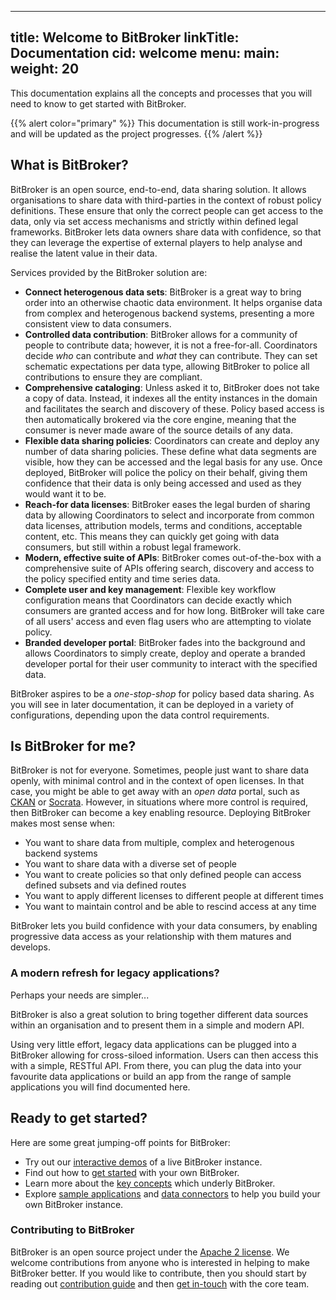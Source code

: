 
---
title: Welcome to BitBroker
linkTitle: Documentation
cid: welcome
menu:
  main:
    weight: 20
---

This documentation explains all the concepts and processes that you will need to know to get started with BitBroker.

{{% alert color="primary" %}}
This documentation is still work-in-progress and will be updated as the project progresses.
{{% /alert %}}

## What is BitBroker?

BitBroker is an open source, end-to-end, data sharing solution. It allows organisations to share data with third-parties in the context of robust policy definitions. These ensure that only the correct people can get access to the data, only via set access mechanisms and strictly within defined legal frameworks. BitBroker lets data owners share data with confidence, so that they can leverage the expertise of external players to help analyse and realise the latent value in their data.

Services provided by the BitBroker solution are:

* **Connect heterogenous data sets**: BitBroker is a great way to bring order into an otherwise chaotic data environment. It helps organise data from complex and heterogenous backend systems, presenting a more consistent view to data consumers.
* **Controlled data contribution**: BitBroker allows for a community of people to contribute data; however, it is not a free-for-all. Coordinators decide _who_ can contribute and _what_ they can contribute. They can set schematic expectations per data type, allowing BitBroker to police all contributions to ensure they are compliant.
* **Comprehensive cataloging**: Unless asked it to, BitBroker does not take a copy of data. Instead, it indexes all the entity instances in the domain and facilitates the search and discovery of these. Policy based access is then automatically brokered via the core engine, meaning that the consumer is never made aware of the source details of any data.
* **Flexible data sharing policies**: Coordinators can create and deploy any number of data sharing policies. These define what data segments are visible, how they can be accessed and the legal basis for any use. Once deployed, BitBroker will police the policy on their behalf, giving them confidence that their data is only being accessed and used as they would want it to be.
* **Reach-for data licenses**: BitBroker eases the legal burden of sharing data by allowing Coordinators to select and incorporate from common data licenses, attribution models, terms and conditions, acceptable content, etc. This means they can quickly get going with data consumers, but still within a robust legal framework.
* **Modern, effective suite of APIs**: BitBroker comes out-of-the-box with a comprehensive suite of APIs offering search, discovery and access to the policy specified entity and time series data.
* **Complete user and key management**: Flexible key workflow configuration means that Coordinators can decide exactly which consumers are granted access and for how long. BitBroker will take care of all users' access and even flag users who are attempting to violate policy.
* **Branded developer portal**: BitBroker fades into the background and allows Coordinators to simply create, deploy and operate a branded developer portal for their user community to interact with the specified data.

BitBroker aspires to be a _one-stop-shop_ for policy based data sharing. As you will see in later documentation, it can be deployed in a variety of configurations, depending upon the data control requirements.

## Is BitBroker for me?

BitBroker is not for everyone. Sometimes, people just want to share data openly, with minimal control and in the context of open licenses. In that case, you might be able to get away with an _open data_ portal, such as [CKAN](https://ckan.org/) or [Socrata](http://open-source.socrata.com/). However, in situations where more control is required, then BitBroker can become a key enabling resource. Deploying BitBroker makes most sense when:

* You want to share data from multiple, complex and heterogenous backend systems
* You want to share data with a diverse set of people
* You want to create policies so that only defined people can access defined subsets and via defined routes
* You want to apply different licenses to different people at different times
* You want to maintain control and be able to rescind access at any time

BitBroker lets you build confidence with your data consumers, by enabling progressive data access as your relationship with them matures and develops.

### A modern refresh for legacy applications?

Perhaps your needs are simpler...

BitBroker is also a great solution to bring together different data sources within an organisation and to present them in a simple and modern API.

Using very little effort, legacy data applications can be plugged into a BitBroker allowing for cross-siloed information. Users can then access this with a simple, RESTful API. From there, you can plug the data into your favourite data applications or build an app from the range of sample applications you will find documented here.

## Ready to get started?

Here are some great jumping-off points for BitBroker:

* Try out our [interactive demos](https://demo.bit-broker.io/) of a live BitBroker instance.
* Find out how to [get started](./getting-started/) with your own BitBroker.
* Learn more about the [key concepts](./key-concepts) which underly BitBroker.
* Explore [sample applications](https://github.com/bit-broker/examples/tree/main/apps) and [data connectors](https://github.com/bit-broker/examples/tree/main/connectors) to help you build your own BitBroker instance.

### Contributing to BitBroker

BitBroker is an open source project under the [Apache 2 license](https://www.apache.org/licenses/LICENSE-2.0). We welcome contributions from anyone who is interested in helping to make BitBroker better. If you would like to contribute, then you should start by reading out [contribution guide](https://github.com/bit-broker/.github/blob/main/profile/README.md) and then [get in-touch](mailto://team@bit-broker.io) with the core team.
